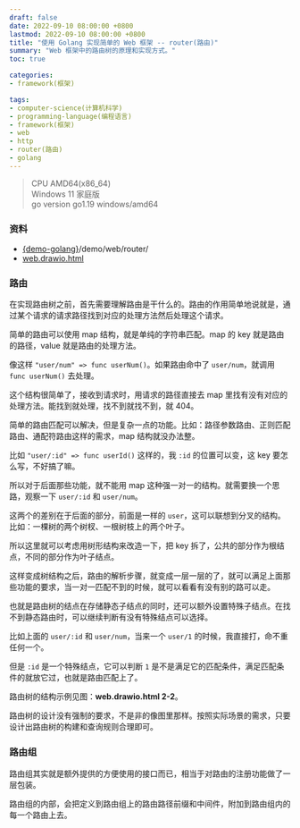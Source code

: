 ```yaml
---
draft: false
date: 2022-09-10 08:00:00 +0800
lastmod: 2022-09-10 08:00:00 +0800
title: "使用 Golang 实现简单的 Web 框架 -- router(路由)"
summary: "Web 框架中的路由树的原理和实现方式。"
toc: true

categories:
- framework(框架)

tags:
- computer-science(计算机科学)
- programming-language(编程语言)
- framework(框架)
- web
- http
- router(路由)
- golang
---
```


> CPU AMD64(x86_64)<br/>
> Windows 11 家庭版<br/>
> go version go1.19 windows/amd64

### 资料

- [{demo-golang}](https://github.com/KelipuTe/demo-golang)/demo/web/router/
- <a href="/drawio/computer-science/programming-language/framework/web/web.drawio.html">web.drawio.html</a>

### 路由

在实现路由树之前，首先需要理解路由是干什么的。路由的作用简单地说就是，通过某个请求的请求路径找到对应的处理方法然后处理这个请求。

简单的路由可以使用 map 结构，就是单纯的字符串匹配。map 的 key 就是路由的路径，value 就是路由的处理方法。

像这样 `"user/num" => func userNum()`。如果路由命中了 `user/num`，就调用 `func userNum()` 去处理。

这个结构很简单了，接收到请求时，用请求的路径直接去 map 里找有没有对应的处理方法。能找到就处理，找不到就找不到，就 404。

简单的路由匹配可以解决，但是复杂一点的功能。比如：路径参数路由、正则匹配路由、通配符路由这样的需求，map 结构就没办法整。

比如 `"user/:id" => func userId()` 这样的，我 `:id` 的位置可以变，这 key 要怎么写，不好搞了嘛。

所以对于后面那些功能，就不能用 map 这种强一对一的结构。就需要换一个思路，观察一下 `user/:id` 和 `user/num`。

这两个的差别在于后面的部分，前面是一样的 `user`，这可以联想到分叉的结构。比如：一棵树的两个树杈、一根树枝上的两个叶子。

所以这里就可以考虑用树形结构来改造一下，把 key 拆了，公共的部分作为根结点，不同的部分作为叶子结点。

这样变成树结构之后，路由的解析步骤，就变成一层一层的了，就可以满足上面那些功能的要求，当一对一匹配不到的时候，就可以看看有没有别的路可以走。

也就是路由树的结点在存储静态子结点的同时，还可以额外设置特殊子结点。在找不到静态路由时，可以继续判断有没有特殊结点可以选择。

比如上面的 `user/:id` 和 `user/num`，当来一个 `user/1` 的时候，我直接打，命不重任何一个。

但是 `:id` 是一个特殊结点，它可以判断 `1` 是不是满足它的匹配条件，满足匹配条件的就放它过，也就是路由匹配上了。

路由树的结构示例见图：**web.drawio.html 2-2**。

路由树的设计没有强制的要求，不是非的像图里那样。按照实际场景的需求，只要设计出路由树的构建和查询规则合理即可。

### 路由组

路由组其实就是额外提供的方便使用的接口而已，相当于对路由的注册功能做了一层包装。

路由组的内部，会把定义到路由组上的路由路径前缀和中间件，附加到路由组内的每一个路由上去。
